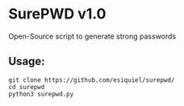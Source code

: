 # SurePWD v1.0
Open-Source script to generate strong passwords

## Usage:

```
git clone https://github.com/esiquiel/surepwd/
cd surepwd
python3 surepwd.py
```
